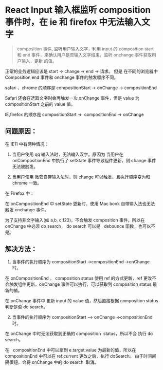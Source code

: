 # React Input 输入框监听 composition 事件时，在 ie 和 firefox 中无法输入文字

> composition 事件, 监听用户输入文字，利用 input 的 composition start 和 end 事件，来确认用户是否输入文字结束，监听 onchange 事件获取用户输入，更新 的值。

正常的业务逻辑应该是 start -> change -> end -> 请求。
但是 在不同的浏览器中 Composition end 事件和 onchange 事件的触发顺序不同。

safari 、chrome 的顺序是 compositionStart -> onChange -> compositionEnd

Safari 还会在选取文字时会再触发一次 onChange 事件，但是 value 为 compositionStart 之前的 value 值。

IE,firefox 的顺序是 compositionStart ->  compositionEnd -> onChange

## 问题原因：

在 IE11 中有两种情况：

1. 当用户使用 qq 输入法时，无法输入汉字。原因为 当用户在 onCompositionEnd 中执行了 setState 事件导致组件更新，则 change 事件无法被触发。

2. 当用户使用 微软自带输入法时，则 change 可以触发，且执行顺序变为和 chrome 一致。

在 Firefox 中：

在 onCompositionEnd 中 setState 更新时，使用 Mac book 自带输入法也无法触发 onchange 事件。

为了支持非文字输入(如 a,b, c,123)，不会触发 composition 事件，所以在 onChange 中必须 do search， do search 可以是   debounce 函数，也可以不是。

## 解决方法：

1. 当事件的执行顺序为 compositionStart ->compositionEnd ->onChange  时。

在 onCompositionEnd ， composition status 使用 ref 的方式更新，ref 更改不会触发组件更新，onChange 事件可以执行，可以获取到 composition status 最新的值。

在 onChange 事件中 更新 input 的 value 值，然后直接根据 composition status 判断是否 do search。

2. 当事件的执行顺序为 compositionStart —> onChange ->compositionEnd  时。

在 onChange 中时无法获取到正确的 composition  status，所以不会 执行 do search。

在   compositionEnd 中可以拿到 e.target.value 为最新的值，所以在 compositionEnd 中可以在 ref.current 更改之后，执行 doSearch。 由于时间间隔很短，会将 onChange 中的 do search  取消。
